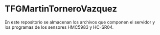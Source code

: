 # TFGMartinTorneroVazquez
En este repositorio se almacenan los archivos que componen el servidor y los programas de los sensores HMC5983 y HC-SR04.
